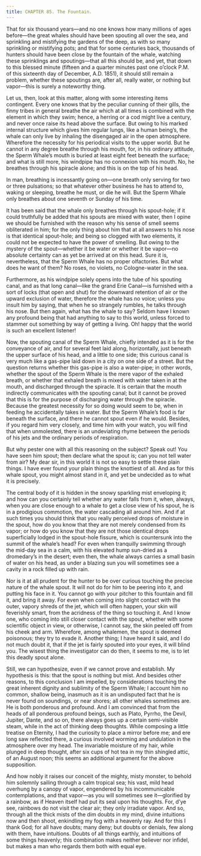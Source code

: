 ```yaml
---
title: CHAPTER 85. The Fountain.
---
```


That for six thousand years—and no one knows how many millions of ages before—the great whales should have been spouting all over the sea, and sprinkling and mistifying the gardens of the deep, as with so many sprinkling or mistifying pots; and that for some centuries back, thousands of hunters should have been close by the fountain of the whale, watching these sprinklings and spoutings—that all this should be, and yet, that down to this blessed minute (fifteen and a quarter minutes past one o’clock P.M. of this sixteenth day of December, A.D. 1851), it should still remain a problem, whether these spoutings are, after all, really water, or nothing but vapor—this is surely a noteworthy thing.

Let us, then, look at this matter, along with some interesting items contingent. Every one knows that by the peculiar cunning of their gills, the finny tribes in general breathe the air which at all times is combined with the element in which they swim; hence, a herring or a cod might live a century, and never once raise its head above the surface. But owing to his marked internal structure which gives him regular lungs, like a human being’s, the whale can only live by inhaling the disengaged air in the open atmosphere. Wherefore the necessity for his periodical visits to the upper world. But he cannot in any degree breathe through his mouth, for, in his ordinary attitude, the Sperm Whale’s mouth is buried at least eight feet beneath the surface; and what is still more, his windpipe has no connexion with his mouth. No, he breathes through his spiracle alone; and this is on the top of his head.

In man, breathing is incessantly going on—one breath only serving for two or three pulsations; so that whatever other business he has to attend to, waking or sleeping, breathe he must, or die he will. But the Sperm Whale only breathes about one seventh or Sunday of his time.

It has been said that the whale only breathes through his spout-hole; if it could truthfully be added that his spouts are mixed with water, then I opine we should be furnished with the reason why his sense of smell seems obliterated in him; for the only thing about him that at all answers to his nose is that identical spout-hole; and being so clogged with two elements, it could not be expected to have the power of smelling. But owing to the mystery of the spout—whether it be water or whether it be vapor—no absolute certainty can as yet be arrived at on this head. Sure it is, nevertheless, that the Sperm Whale has no proper olfactories. But what does he want of them? No roses, no violets, no Cologne-water in the sea.

Furthermore, as his windpipe solely opens into the tube of his spouting canal, and as that long canal—like the grand Erie Canal—is furnished with a sort of locks (that open and shut) for the downward retention of air or the upward exclusion of water, therefore the whale has no voice; unless you insult him by saying, that when he so strangely rumbles, he talks through his nose. But then again, what has the whale to say? Seldom have I known any profound being that had anything to say to this world, unless forced to stammer out something by way of getting a living. Oh! happy that the world is such an excellent listener!

Now, the spouting canal of the Sperm Whale, chiefly intended as it is for the conveyance of air, and for several feet laid along, horizontally, just beneath the upper surface of his head, and a little to one side; this curious canal is very much like a gas-pipe laid down in a city on one side of a street. But the question returns whether this gas-pipe is also a water-pipe; in other words, whether the spout of the Sperm Whale is the mere vapor of the exhaled breath, or whether that exhaled breath is mixed with water taken in at the mouth, and discharged through the spiracle. It is certain that the mouth indirectly communicates with the spouting canal; but it cannot be proved that this is for the purpose of discharging water through the spiracle. Because the greatest necessity for so doing would seem to be, when in feeding he accidentally takes in water. But the Sperm Whale’s food is far beneath the surface, and there he cannot spout even if he would. Besides, if you regard him very closely, and time him with your watch, you will find that when unmolested, there is an undeviating rhyme between the periods of his jets and the ordinary periods of respiration.

But why pester one with all this reasoning on the subject? Speak out! You have seen him spout; then declare what the spout is; can you not tell water from air? My dear sir, in this world it is not so easy to settle these plain things. I have ever found your plain things the knottiest of all. And as for this whale spout, you might almost stand in it, and yet be undecided as to what it is precisely.

The central body of it is hidden in the snowy sparkling mist enveloping it; and how can you certainly tell whether any water falls from it, when, always, when you are close enough to a whale to get a close view of his spout, he is in a prodigious commotion, the water cascading all around him. And if at such times you should think that you really perceived drops of moisture in the spout, how do you know that they are not merely condensed from its vapor; or how do you know that they are not those identical drops superficially lodged in the spout-hole fissure, which is countersunk into the summit of the whale’s head? For even when tranquilly swimming through the mid-day sea in a calm, with his elevated hump sun-dried as a dromedary’s in the desert; even then, the whale always carries a small basin of water on his head, as under a blazing sun you will sometimes see a cavity in a rock filled up with rain.

Nor is it at all prudent for the hunter to be over curious touching the precise nature of the whale spout. It will not do for him to be peering into it, and putting his face in it. You cannot go with your pitcher to this fountain and fill it, and bring it away. For even when coming into slight contact with the outer, vapory shreds of the jet, which will often happen, your skin will feverishly smart, from the acridness of the thing so touching it. And I know one, who coming into still closer contact with the spout, whether with some scientific object in view, or otherwise, I cannot say, the skin peeled off from his cheek and arm. Wherefore, among whalemen, the spout is deemed poisonous; they try to evade it. Another thing; I have heard it said, and I do not much doubt it, that if the jet is fairly spouted into your eyes, it will blind you. The wisest thing the investigator can do then, it seems to me, is to let this deadly spout alone.

Still, we can hypothesize, even if we cannot prove and establish. My hypothesis is this: that the spout is nothing but mist. And besides other reasons, to this conclusion I am impelled, by considerations touching the great inherent dignity and sublimity of the Sperm Whale; I account him no common, shallow being, inasmuch as it is an undisputed fact that he is never found on soundings, or near shores; all other whales sometimes are. He is both ponderous and profound. And I am convinced that from the heads of all ponderous profound beings, such as Plato, Pyrrho, the Devil, Jupiter, Dante, and so on, there always goes up a certain semi-visible steam, while in the act of thinking deep thoughts. While composing a little treatise on Eternity, I had the curiosity to place a mirror before me; and ere long saw reflected there, a curious involved worming and undulation in the atmosphere over my head. The invariable moisture of my hair, while plunged in deep thought, after six cups of hot tea in my thin shingled attic, of an August noon; this seems an additional argument for the above supposition.

And how nobly it raises our conceit of the mighty, misty monster, to behold him solemnly sailing through a calm tropical sea; his vast, mild head overhung by a canopy of vapor, engendered by his incommunicable contemplations, and that vapor—as you will sometimes see it—glorified by a rainbow, as if Heaven itself had put its seal upon his thoughts. For, d’ye see, rainbows do not visit the clear air; they only irradiate vapor. And so, through all the thick mists of the dim doubts in my mind, divine intuitions now and then shoot, enkindling my fog with a heavenly ray. And for this I thank God; for all have doubts; many deny; but doubts or denials, few along with them, have intuitions. Doubts of all things earthly, and intuitions of some things heavenly; this combination makes neither believer nor infidel, but makes a man who regards them both with equal eye.